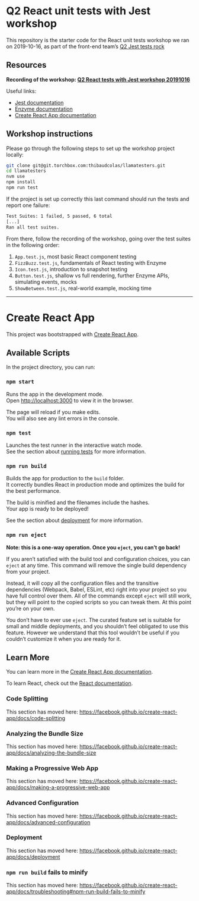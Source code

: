 # Q2 React unit tests with Jest workshop

This repository is the starter code for the React unit tests workshop we ran on 2019-10-16, as part of the front-end team’s [Q2 Jest tests rock](https://docs.google.com/document/d/1loTrPeS5Gj-JwT3eY4OidmsVl75-C2UGgdyPMrPwQFY/edit#)

## Resources

**Recording of the workshop: [Q2 React tests with Jest workshop 20191016](https://drive.google.com/file/d/1ATmsLoeHXPu7DZ7ivNCNqGcB879cQwmH/view?usp=sharing)**

Useful links:

- [Jest documentation](https://jestjs.io)
- [Enzyme documentation](https://airbnb.io/enzyme/)
- [Create React App documentation](https://create-react-app.dev)

## Workshop instructions

Please go through the following steps to set up the workshop project locally:

```sh
git clone git@git.torchbox.com:thibaudcolas/llamatesters.git
cd llamatesters
nvm use
npm install
npm run test
```

If the project is set up correctly this last command should run the tests and report one failure:

```txt
Test Suites: 1 failed, 5 passed, 6 total
[...]
Ran all test suites.
```

From there, follow the recording of the workshop, going over the test suites in the following order:

1. `App.test.js`, most basic React component testing
1. `FizzBuzz.test.js`, fundamentals of React testing with Enzyme
1. `Icon.test.js`, introduction to snapshot testing
1. `Button.test.js`, shallow vs full rendering, further Enzyme APIs, simulating events, mocks
1. `ShowBetween.test.js`, real-world example, mocking time

---

# Create React App

This project was bootstrapped with [Create React App](https://github.com/facebook/create-react-app).

## Available Scripts

In the project directory, you can run:

### `npm start`

Runs the app in the development mode.<br />
Open [http://localhost:3000](http://localhost:3000) to view it in the browser.

The page will reload if you make edits.<br />
You will also see any lint errors in the console.

### `npm test`

Launches the test runner in the interactive watch mode.<br />
See the section about [running tests](https://facebook.github.io/create-react-app/docs/running-tests) for more information.

### `npm run build`

Builds the app for production to the `build` folder.<br />
It correctly bundles React in production mode and optimizes the build for the best performance.

The build is minified and the filenames include the hashes.<br />
Your app is ready to be deployed!

See the section about [deployment](https://facebook.github.io/create-react-app/docs/deployment) for more information.

### `npm run eject`

**Note: this is a one-way operation. Once you `eject`, you can’t go back!**

If you aren’t satisfied with the build tool and configuration choices, you can `eject` at any time. This command will remove the single build dependency from your project.

Instead, it will copy all the configuration files and the transitive dependencies (Webpack, Babel, ESLint, etc) right into your project so you have full control over them. All of the commands except `eject` will still work, but they will point to the copied scripts so you can tweak them. At this point you’re on your own.

You don’t have to ever use `eject`. The curated feature set is suitable for small and middle deployments, and you shouldn’t feel obligated to use this feature. However we understand that this tool wouldn’t be useful if you couldn’t customize it when you are ready for it.

## Learn More

You can learn more in the [Create React App documentation](https://facebook.github.io/create-react-app/docs/getting-started).

To learn React, check out the [React documentation](https://reactjs.org/).

### Code Splitting

This section has moved here: https://facebook.github.io/create-react-app/docs/code-splitting

### Analyzing the Bundle Size

This section has moved here: https://facebook.github.io/create-react-app/docs/analyzing-the-bundle-size

### Making a Progressive Web App

This section has moved here: https://facebook.github.io/create-react-app/docs/making-a-progressive-web-app

### Advanced Configuration

This section has moved here: https://facebook.github.io/create-react-app/docs/advanced-configuration

### Deployment

This section has moved here: https://facebook.github.io/create-react-app/docs/deployment

### `npm run build` fails to minify

This section has moved here: https://facebook.github.io/create-react-app/docs/troubleshooting#npm-run-build-fails-to-minify
